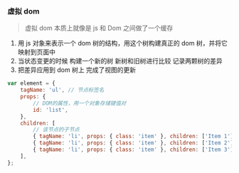 ### 虚拟 dom

> 虚拟 dom 本质上就像是 js 和 Dom 之间做了一个缓存

1.  用 js 对象来表示一个 dom 树的结构，用这个树构建真正的 dom 树，并将它映射到页面中
2.  当状态变更的时候 构建一个新的树 新树和旧树进行比较 记录两颗树的差异
3.  把差异应用到 dom 树上 完成了视图的更新

```js
var element = {
    tagName: 'ul', // 节点标签名
    props: {
        // DOM的属性，用一个对象存储键值对
        id: 'list',
    },
    children: [
        // 该节点的子节点
        { tagName: 'li', props: { class: 'item' }, children: ['Item 1'] },
        { tagName: 'li', props: { class: 'item' }, children: ['Item 2'] },
        { tagName: 'li', props: { class: 'item' }, children: ['Item 3'] },
    ],
};
```
